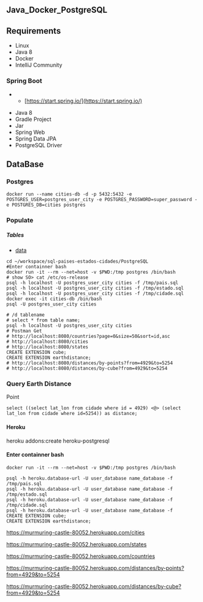 ## Java_Docker_PostgreSQL

## Requirements

* Linux
* Java 8
* Docker
* IntelliJ Community

### Spring Boot
* * [https://start.spring.io/](https://start.spring.io/)
+ Java 8
+ Gradle Project
+ Jar
+ Spring Web
+ Spring Data JPA
+ PostgreSQL Driver


## DataBase

### Postgres
```shell script
docker run --name cities-db -d -p 5432:5432 -e POSTGRES_USER=postgres_user_city -e POSTGRES_PASSWORD=super_password -e POSTGRES_DB=cities postgres
```

### Populate
##### Tables
* [data](https://github.com/chinnonsantos/sql-paises-estados-cidades/tree/master/PostgreSQL)

```shell script
cd ~/workspace/sql-paises-estados-cidades/PostgreSQL
#Enter containner bash
docker run -it --rm --net=host -v $PWD:/tmp postgres /bin/bash
# show SO> cat /etc/os-release
psql -h localhost -U postgres_user_city cities -f /tmp/pais.sql
psql -h localhost -U postgres_user_city cities -f /tmp/estado.sql
psql -h localhost -U postgres_user_city cities -f /tmp/cidade.sql
docker exec -it cities-db /bin/bash
psql -U postgres_user_city cities

# /d tablename
# select * from table name;
psql -h localhost -U postgres_user_city cities
# Postman Get
# http://localhost:8080/countries?page=0&size=50&sort=id,asc
# http://localhost:8080/cities
# http://localhost:8080/states
CREATE EXTENSION cube; 
CREATE EXTENSION earthdistance;
# http://localhost:8080/distances/by-points?from=4929&to=5254
# http://localhost:8080/distances/by-cube?from=4929&to=5254
```


### Query Earth Distance
Point
```roomsql
select ((select lat_lon from cidade where id = 4929) <@> (select lat_lon from cidade where id=5254)) as distance;
```

#### Heroku
heroku addons:create heroku-postgresql
#### Enter containner bash
```shell
docker run -it --rm --net=host -v $PWD:/tmp postgres /bin/bash

psql -h heroku.database-url -U user_database name_database -f /tmp/pais.sql
psql -h heroku.database-url -U user_database name_database -f /tmp/estado.sql
psql -h heroku.database-url -U user_database name_database -f /tmp/cidade.sql
psql -h heroku.database-url -U user_database name_database -f
CREATE EXTENSION cube; 
CREATE EXTENSION earthdistance;
```
https://murmuring-castle-80052.herokuapp.com/cities

https://murmuring-castle-80052.herokuapp.com/states

https://murmuring-castle-80052.herokuapp.com/countries

https://murmuring-castle-80052.herokuapp.com/distances/by-points?from=4929&to=5254

https://murmuring-castle-80052.herokuapp.com/distances/by-cube?from=4929&to=5254
